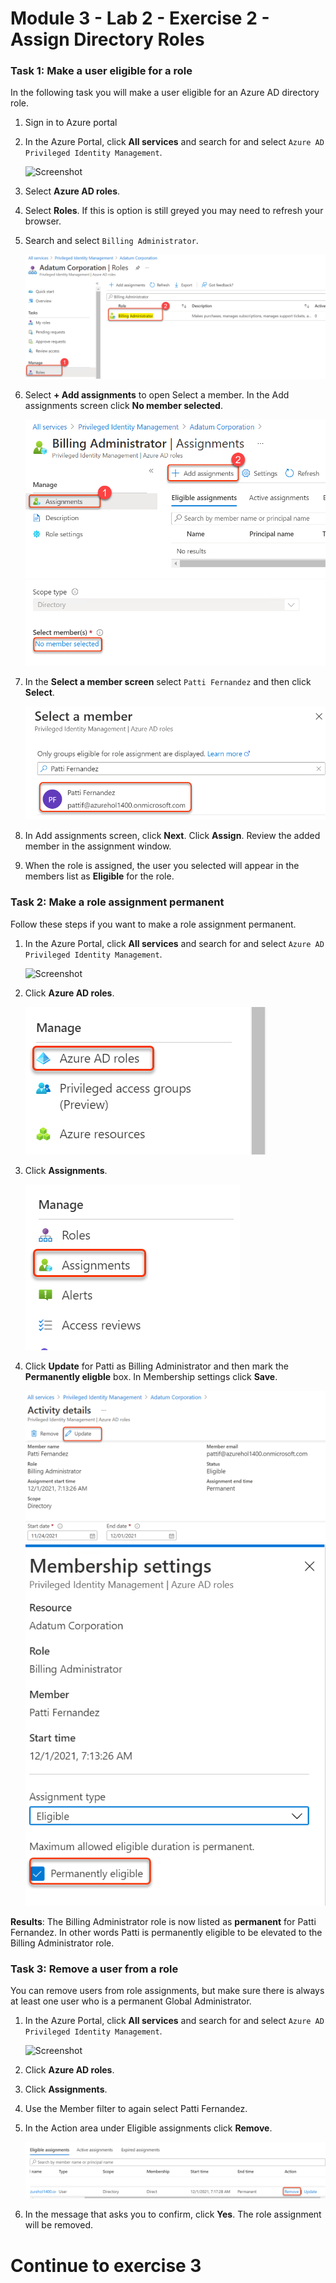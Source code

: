 # Module 3 - Lab 2 - Exercise 2 - Assign Directory Roles


### Task 1:  Make a user eligible for a role


In the following task you will make  a user eligible for an Azure AD directory role.


1.  Sign in to Azure portal

1.  In the Azure Portal, click **All services** and search for and select `Azure AD Privileged Identity Management`.

     ![Screenshot](../Media/a52510a3-b2a2-4b21-91a8-ee7f34b39a72.png)

1.  Select **Azure AD roles**. 

1.  Select **Roles**. If this is option is still greyed you may need to refresh your browser.

1.  Search and select `Billing Administrator`.

     ![](../Media/52.png)

1.  Select **+ Add assignments** to open Select a member. In the Add assignments screen click **No member selected**.

     ![](../Media/54.png)
     ![](../Media/55.png)

1.  In the **Select a member screen** select `Patti Fernandez` and then click **Select**.

     ![](../Media/56.png)

1.  In Add assignments screen, click **Next**. Click **Assign**.  Review the added member in the assignment window.

1.  When the role is assigned, the user you selected will appear in the members list as **Eligible** for the role. 


### Task 2: Make a role assignment permanent


Follow these steps if you want to make a role assignment permanent.



1.  In the Azure Portal, click **All services** and search for and select `Azure AD Privileged Identity Management`.

     ![Screenshot](../Media/a52510a3-b2a2-4b21-91a8-ee7f34b39a72.png)

1.  Click **Azure AD roles**.

     ![](../Media/57.png)

1.  Click **Assignments**.

     ![](../Media/58.png)
 
1.  Click **Update** for Patti as Billing Administrator and then mark the **Permanently eligble** box.  In Membership settings click **Save**.

     ![](../Media/59.png)
     ![](../Media/60.png)

**Results**: The Billing Administrator role is now listed as **permanent** for Patti Fernandez.  In other words Patti is permanently eligible to be elevated to the Billing Administrator role.


### Task 3: Remove a user from a role


You can remove users from role assignments, but make sure there is always at least one user who is a permanent Global Administrator.



1.  In the Azure Portal, click **All services** and search for and select `Azure AD Privileged Identity Management`.

     ![Screenshot](../Media/a52510a3-b2a2-4b21-91a8-ee7f34b39a72.png)

1.  Click **Azure AD roles**.

1.  Click **Assignments**.

1.  Use the Member filter to again select Patti Fernandez.
 
1.  In the Action area under Eligible assignments click **Remove**.

     ![](../Media/61.png)
 
1.  In the message that asks you to confirm, click **Yes**. The role assignment will be removed.


# Continue to exercise 3

